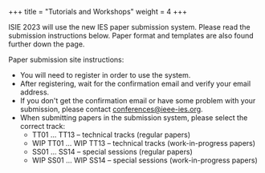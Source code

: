 +++
title = "Tutorials and Workshops"
weight = 4
+++

ISIE 2023 will use the new IES paper submission system. Please read the submission instructions below. Paper format and templates are also found further down the page.

Paper submission site instructions:
* You will need to register in order to use the system.
* After registering, wait for the confirmation email and verify your email address.
* If you don't get the confirmation email or have some problem with your submission, please contact conferences@ieee-ies.org.
* When submitting papers in the submission system, please select the correct track:
    * TT01 ... TT13 – technical tracks (regular papers)
    * WIP TT01 … WIP TT13 – technical tracks (work-in-progress papers)
    * SS01 … SS14 – special sessions (regular papers)
    * WIP SS01 … WIP SS14 – special sessions (work-in-progress papers)
